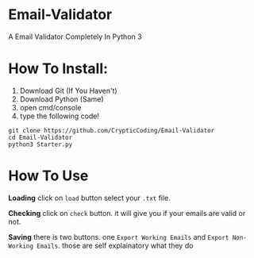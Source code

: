 # Email-Validator
A Email Validator Completely In Python 3




# How To Install:

1) Download Git (If You Haven't)
2) Download Python (Same)
3) open cmd/console 
4) type the following code!
```batch
git clone https://github.com/CrypticCoding/Email-Validator
cd Email-Validator
python3 Starter.py
```

# How To Use

**Loading**
click on `load` button select your `.txt` file.

**Checking**
click on `check` button. it will give you if your emails are valid or not.

**Saving**
there is two buttons. one `Export Working Emails` and `Export Non-Working Emails`.
those are self explainatory what they do








